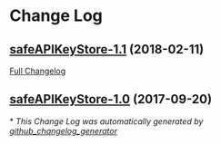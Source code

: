 # Change Log

## [safeAPIKeyStore-1.1](https://github.com/vatbub/safeAPIKeyStore/tree/safeAPIKeyStore-1.1) (2018-02-11)
[Full Changelog](https://github.com/vatbub/safeAPIKeyStore/compare/safeAPIKeyStore-1.0...safeAPIKeyStore-1.1)

## [safeAPIKeyStore-1.0](https://github.com/vatbub/safeAPIKeyStore/tree/safeAPIKeyStore-1.0) (2017-09-20)


\* *This Change Log was automatically generated by [github_changelog_generator](https://github.com/skywinder/Github-Changelog-Generator)*